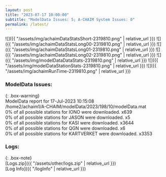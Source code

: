 ```yaml
---
layout: post
title: "2023-07-17 10:00:00"
subtitle: "ModelData Issues: 5; A-CHAIM System Issues: 0"
permalink: /latest/
---
```


![]({{ "/assets/img/achaimDataStatsShort-2319810.png" | relative_url }})
![]({{ "/assets/img/achaimDataStatsLong00-2319810.png" | relative_url }})
![]({{ "/assets/img/achaimDataStatsLong01-2319810.png" | relative_url }})
![]({{ "/assets/img/achaimDataStatsLong02-2319810.png" | relative_url }})
![]({{ "/assets/img/modelDataDataStats-2319810.png" | relative_url }})
![]({{ "/assets/img/modelDataStationStats-2319810.png" | relative_url }})
![]({{ "/assets/img/achaimRunTime-2319810.png" | relative_url }})


### ModelData Issues:  
  
{: .box-warning}  
 ModelData report for 17-Jul-2023 10:15:08   
 /home2/achaim1/A-CHAIM/modelData/2023/198/10/modelData.mat   
 0% of all possible stations for IONO were downloaded. x639   
 0% of all possible stations for JASON were downloaded. x5   
 0% of all possible stations for KASI were downloaded. x3644   
 0% of all possible stations for QGN were downloaded. x6   
 0% of all possible stations for KARTVERKET were downloaded. x3353   
  


### Logs:  
  
{: .box-note}  
[Logs.zip]({{ "/assets/other/logs.zip" | relative_url }})  
[Log Info]({{ "/logInfo" | relative_url }})  

